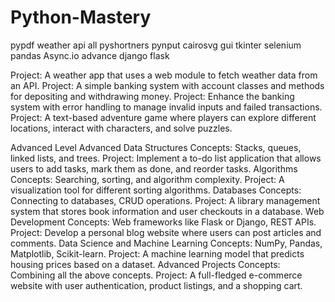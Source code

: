 # Python-Mastery
pypdf
weather api all
pyshortners
pynput
cairosvg
gui tkinter
selenium
pandas
Async.io
advance
django
flask

Project: A weather app that uses a web module to fetch weather data from an API.
Project: A simple banking system with account classes and methods for depositing and withdrawing money.
Project: Enhance the banking system with error handling to manage invalid inputs and failed transactions.
Project: A text-based adventure game where players can explore different locations, interact with characters, and solve puzzles.

Advanced Level
Advanced Data Structures
Concepts: Stacks, queues, linked lists, and trees.
Project: Implement a to-do list application that allows users to add tasks, mark them as done, and reorder tasks.
Algorithms
Concepts: Searching, sorting, and algorithm complexity.
Project: A visualization tool for different sorting algorithms.
Databases
Concepts: Connecting to databases, CRUD operations.
Project: A library management system that stores book information and user checkouts in a database.
Web Development
Concepts: Web frameworks like Flask or Django, REST APIs.
Project: Develop a personal blog website where users can post articles and comments.
Data Science and Machine Learning
Concepts: NumPy, Pandas, Matplotlib, Scikit-learn.
Project: A machine learning model that predicts housing prices based on a dataset.
Advanced Projects
Concepts: Combining all the above concepts.
Project: A full-fledged e-commerce website with user authentication, product listings, and a shopping cart.